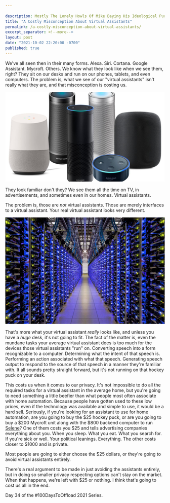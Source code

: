```yaml
---

description: Mostly The Lonely Howls Of Mike Baying His Ideological Purity At The Moon
title: "A Costly Misconception About Virtual Assistants"
permalink: /a-costly-misconception-about-virtual-assistants/
excerpt_separator: <!--more-->
layout: post
date: "2021-10-02 22:20:00 -0700"
published: true
---
```


We've all seen then in their many forms. Alexa. Siri. Cortana. Google Assistant. Mycroft. Others. We know what they look like when we see them, right? They sit on our desks and run on our phones, tablets, and even computers. The problem is, what we see of our "virtual assistants" isn't really what they are, and that misconception is costing us.

<!--more-->

![](/assets/images/virtualassistants.jpg)

They look familiar don't they? We see them all the time on TV, in advertisements, and sometimes even in our homes. Virtual assistants.

The problem is, those are _not_ virtual assistants. Those are merely interfaces to a virtual assistant. Your real virtual assistant looks very different.

![](/assets/images/datacenter.jpg)

That's more what your virtual assistant _really_ looks like, and unless you have a _huge_ desk, it's not going to fit. The fact of the matter is, even the mundane tasks your average virtual assistant does is too much for the devices those virtual assistants "run" on. Converting speech into a form recognizable to a computer. Determining what the intent of that speech is. Performing an action associated with what that speech. Generating speech output to respond to the source of that speech in a manner they're familiar with. It all sounds pretty straight forward, but it's not running on that hockey puck on your desk. 

This costs us when it comes to our privacy. It's not impossible to do all the required tasks for a virtual assistant in the average home, but you're going to need something a little beefier than what people most often associate with home automation. Because people have gotten used to these low prices, even if the technology was available and simple to use, it would be a hard sell. Seriously, if you're looking for an assistant to use for home automation, are you going to buy the $25 hockey puck, or are you going to buy a $200 Mycroft unit along with the $800 backend computer to run [Selene](https://github.com/MycroftAI/selene-backend)? One of them costs you $25 and tells advertising companies everything about you. When you sleep. What you eat. What you search for. If you're sick or well. Your political leanings. Everything. The other costs closer to $1000 and is private.

Most people are going to either choose the $25 dollars, or they're going to avoid virtual assistants entirely.

There's a real argument to be made in just avoiding the assistants entirely, but in doing so smaller privacy respecting options can't stay on the market. When that happens, we're left with $25 or nothing. I think that's going to cost us all in the end.

Day 34 of the #100DaysToOffload 2021 Series.
